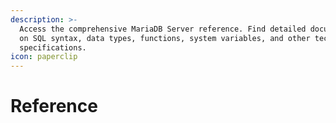 ```yaml
---
description: >-
  Access the comprehensive MariaDB Server reference. Find detailed documentation
  on SQL syntax, data types, functions, system variables, and other technical
  specifications.
icon: paperclip
---
```


# Reference

